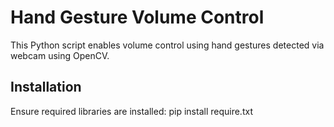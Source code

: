 # Hand Gesture Volume Control

This Python script enables volume control using hand gestures detected via webcam using OpenCV.

## Installation
Ensure required libraries are installed:
pip install require.txt
